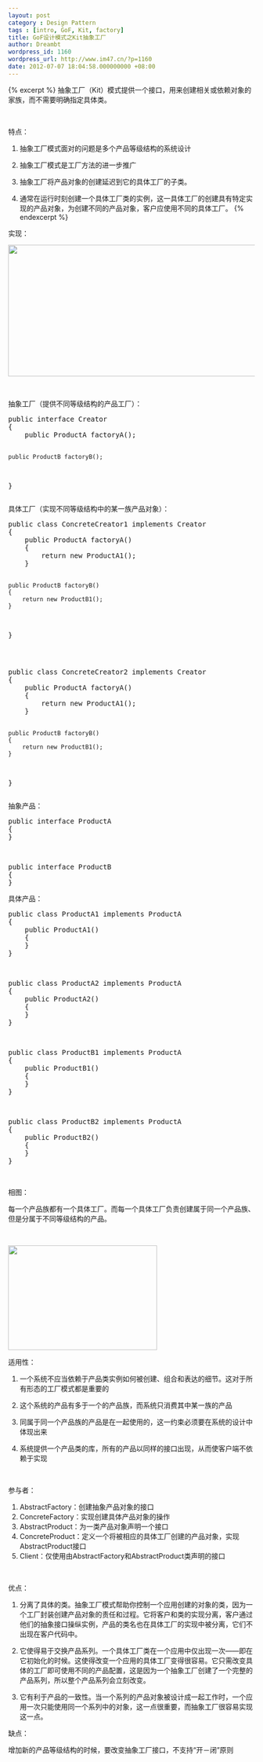 ```yaml
---
layout: post
category : Design Pattern
tags : [intro, GoF, Kit, factory]
title: GoF设计模式之Kit抽象工厂
author: Dreambt
wordpress_id: 1160
wordpress_url: http://www.im47.cn/?p=1160
date: 2012-07-07 18:04:58.000000000 +08:00
---
```

{% excerpt %}
抽象工厂（Kit）模式提供一个接口，用来创建相关或依赖对象的家族，而不需要明确指定具体类。

&nbsp;

特点：

1. 抽象工厂模式面对的问题是多个产品等级结构的系统设计

2. 抽象工厂模式是工厂方法的进一步推广

3. 抽象工厂将产品对象的创建延迟到它的具体工厂的子类。

4. 通常在运行时刻创建一个具体工厂类的实例，这一具体工厂的创建具有特定实现的产品对象，为创建不同的产品对象，客户应使用不同的具体工厂。
{% endexcerpt %}
&nbsp;

实现：

<a href="http://www.im47.cn/wp-content/uploads/2012/07/12.jpg"><img class="aligncenter size-full wp-image-1161" title="1" src="http://www.im47.cn/wp-content/uploads/2012/07/12.jpg" alt="" width="553" height="268" /></a>

&nbsp;

抽象工厂（提供不同等级结构的产品工厂）：
<div>
<pre>public interface Creator
{
    public ProductA factoryA();

    public ProductB factoryB();
}</pre>
</div>
具体工厂（实现不同等级结构中的某一族产品对象）：
<div>
<pre>public class ConcreteCreator1 implements Creator
{
    public ProductA factoryA()
    {
        return new ProductA1();
    }

    public ProductB factoryB()
    {
        return new ProductB1();
    }
}</pre>
</div>
&nbsp;
<div>
<pre>public class ConcreteCreator2 implements Creator
{
    public ProductA factoryA()
    {
        return new ProductA1();
    }

    public ProductB factoryB()
    {
        return new ProductB1();
    }
}</pre>
</div>
抽象产品：
<div>
<pre>public interface ProductA
{
}</pre>
</div>
&nbsp;
<div>
<pre>public interface ProductB
{
}</pre>
</div>
具体产品：
<div>
<pre>public class ProductA1 implements ProductA
{
    public ProductA1()
    {
    }
}</pre>
</div>
&nbsp;
<div>
<pre>public class ProductA2 implements ProductA
{
    public ProductA2()
    {
    }
}</pre>
</div>
&nbsp;
<div>
<pre>public class ProductB1 implements ProductA
{
    public ProductB1()
    {
    }
}</pre>
</div>
&nbsp;
<div>
<pre>public class ProductB2 implements ProductA
{
    public ProductB2()
    {
    }
}</pre>
</div>
&nbsp;

相图：

每一个产品族都有一个具体工厂。而每一个具体工厂负责创建属于同一个产品族、但是分属于不同等级结构的产品。

&nbsp;

<a href="http://www.im47.cn/wp-content/uploads/2012/07/2.gif"><img class="aligncenter size-full wp-image-1162" title="2" src="http://www.im47.cn/wp-content/uploads/2012/07/2.gif" alt="" width="304" height="213" /></a>

适用性：

1. 一个系统不应当依赖于产品类实例如何被创建、组合和表达的细节。这对于所有形态的工厂模式都是重要的

2. 这个系统的产品有多于一个的产品族，而系统只消费其中某一族的产品

3. 同属于同一个产品族的产品是在一起使用的，这一约束必须要在系统的设计中体现出来

4. 系统提供一个产品类的库，所有的产品以同样的接口出现，从而使客户端不依赖于实现

&nbsp;

参与者：
<ol>
	<li>AbstractFactory：创建抽象产品对象的接口</li>
	<li>ConcreteFactory：实现创建具体产品对象的操作</li>
	<li>AbstractProduct：为一类产品对象声明一个接口</li>
	<li>ConcreteProduct：定义一个将被相应的具体工厂创建的产品对象，实现AbstractProduct接口</li>
	<li>Client：仅使用由AbstractFactory和AbstractProduct类声明的接口</li>
</ol>
&nbsp;

优点：

1. 分离了具体的类。抽象工厂模式帮助你控制一个应用创建的对象的类，因为一个工厂封装创建产品对象的责任和过程。它将客户和类的实现分离，客户通过他们的抽象接口操纵实例，产品的类名也在具体工厂的实现中被分离，它们不出现在客户代码中。

2. 它使得易于交换产品系列。一个具体工厂类在一个应用中仅出现一次——即在它初始化的时候。这使得改变一个应用的具体工厂变得很容易。它只需改变具体的工厂即可使用不同的产品配置，这是因为一个抽象工厂创建了一个完整的产品系列，所以整个产品系列会立刻改变。

3. 它有利于产品的一致性。当一个系列的产品对象被设计成一起工作时，一个应用一次只能使用同一个系列中的对象，这一点很重要，而抽象工厂很容易实现这一点。

缺点：

增加新的产品等级结构的时候，要改变抽象工厂接口，不支持“开－闭”原则
